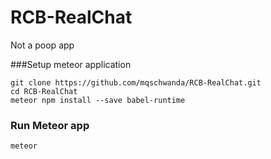 # RCB-RealChat
Not a poop app

###Setup meteor application
```
git clone https://github.com/mqschwanda/RCB-RealChat.git
cd RCB-RealChat
meteor npm install --save babel-runtime
```

### Run Meteor app
```
meteor
```
